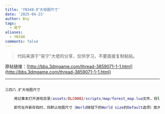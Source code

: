 ```yaml
---
title: 'YN348-扩大地图尺寸'
date: '2025-04-23'
author: Bny
tags:
  - 易宁
aliases:
  - YN348
comments: false
---
```


> 代码来源于“易宁”大佬的分享，仅供学习，不要直接复制粘贴。

原帖链接：[http://bbs.3dmgame.com/thread-3859071-1-1.html](http://bbs.3dmgame.com/thread-3859071-1-1.html)

---

```lua  

三四八.扩大地图尺寸	用记事本打开游戏目录/assets/DLC0002/scripts/map/forest_map.lua文件，将local min_size = 350替换为local min_size = 800	即可在开新存档时，将默认地图尺寸（World按钮下的World size的Default选项）放大2倍以上，800的数字可自行调整，注意地图尺寸越大，对计算机配置要求越高

```  

